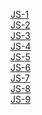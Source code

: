 [JS-1](https://dmutro1985.github.io/genius-homework/genius-homework-JavaScript/js-1/)<br>
[JS-2](https://dmutro1985.github.io/genius-homework/genius-homework-JavaScript/js-2/)<br>
[JS-3](https://dmutro1985.github.io/genius-homework/genius-homework-JavaScript/js-3/)<br>
[JS-4](https://dmutro1985.github.io/genius-homework/genius-homework-JavaScript/js-4/)<br>
[JS-5](https://dmutro1985.github.io/genius-homework/genius-homework-JavaScript/js-5/js/)<br>
[JS-6](https://dmutro1985.github.io/genius-homework/genius-homework-JavaScript/js-6/)<br>
[JS-7](https://dmutro1985.github.io/genius-homework/genius-homework-JavaScript/js-7/)<br>
[JS-8](https://dmutro1985.github.io/genius-homework/genius-homework-JavaScript/js-8/)<br>
[JS-9](https://dmutro1985.github.io/genius-homework/genius-homework-JavaScript/js-9/)<br>
